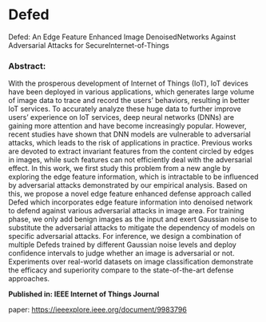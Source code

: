 # Defed
Defed: An Edge Feature Enhanced Image DenoisedNetworks Against Adversarial Attacks for SecureInternet-of-Things
### Abstract:
With the prosperous development of Internet of Things (IoT), IoT devices have been deployed in various applications, which generates large volume of image data to trace and record the users’ behaviors, resulting in better IoT services. To accurately analyze these huge data to further improve users’ experience on IoT services, deep neural networks (DNNs) are gaining more attention and have become increasingly popular. However, recent studies have shown that DNN models are vulnerable to adversarial attacks, which leads to the risk of applications in practice. Previous works are devoted to extract invariant features from the content circled by edges in images, while such features can not efficiently deal with the adversarial effect. In this work, we first study this problem from a new angle by exploring the edge feature information, which is intractable to be influenced by adversarial attacks demonstrated by our empirical analysis. Based on this, we propose a novel edge feature enhanced defense approach called Defed which incorporates edge feature information into denoised network to defend against various adversarial attacks in image area. For training phase, we only add benign images as the input and exert Gaussian noise to substitute the adversarial attacks to mitigate the dependency of models on specific adversarial attacks. For inference, we design a combination of multiple Defeds trained by different Gaussian noise levels and deploy confidence intervals to judge whether an image is adversarial or not. Experiments over real-world datasets on image classification demonstrate the efficacy and superiority compare to the state-of-the-art defense approaches.

**Published in: IEEE Internet of Things Journal**

paper: https://ieeexplore.ieee.org/document/9983796
